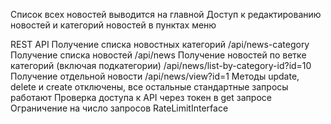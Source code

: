 Список всех новостей выводится на главной
Доступ к редактированию новостей и категорий новостей в пунктах меню

REST API
Получение списка новостных категорий /api/news-category
Получение списка новостей /api/news
Получение новостей по ветке категорий (включая подкатегории) /api/news/list-by-category-id?id=10
Получение отдельной новости /api/news/view?id=1
Методы update, delete и create отключены, все остальные стандартные запросы работают
Проверка доступа к API через токен в get запросе
Ограничение на число запросов RateLimitInterface